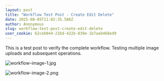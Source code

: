 ```yaml
---
layout: post
title: "Workflow Test Post - Create Edit Delete"
date: 2025-08-05T11:02:35.586Z
author: Anonymous
slug: workflow-test-post-create-edit-delete
user_cookie: 62ceb044-21bd-422b-839e-1b7aeb468ed9
---
```


This is a test post to verify the complete workflow. Testing multiple image uploads and subsequent operations.


![workflow-image-1.jpg](https://github.com/pocha/iyc/blob/master/_posts/2025-08-05-workflow-test-post-create-edit-delete/workflow-image-1.jpg?raw=true)

![workflow-image-2.png](https://github.com/pocha/iyc/blob/master/_posts/2025-08-05-workflow-test-post-create-edit-delete/workflow-image-2.png?raw=true)
